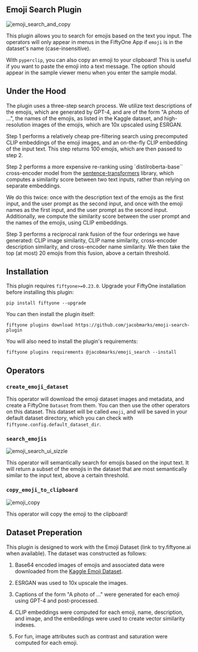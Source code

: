 ## Emoji Search Plugin

![emoji_search_and_copy](https://github.com/jacobmarks/emoji-search-plugin/assets/12500356/a8fc3680-7df0-463c-9e5a-d70e773d5c29)

This plugin allows you to search for emojis based on the text you input. The
operators will only appear in menus in the FiftyOne App if `emoji` is in the
dataset's name (case-insensitive).

With `pyperclip`, you can also copy an emoji to your clipboard! This is useful
if you want to paste the emoji into a text message. The option should appear in
the sample viewer menu when you enter the sample modal.

## Under the Hood

The plugin uses a three-step search process. We utilize text descriptions
of the emojis, which are generated by GPT-4, and are of the form "A photo of ...",
the names of the emojis, as listed in the Kaggle dataset, and high-resolution
images of the emojis, which are 10x upscaled using ESRGAN.

Step 1 performs a relatively cheap pre-filtering search using precomputed CLIP
embeddings of the emoji images, and an on-the-fly CLIP embedding of the
input text. This step returns 100 emojis, which are then passed to step 2.

Step 2 performs a more expensive re-ranking using `distilroberta-base``
cross-encoder model from the [sentence-transformers](https://www.sbert.net/)
library, which computes a similarity score between two text inputs, rather than
relying on separate embeddings.

We do this twice: once with the description text of the emojis as the first input,
and the user prompt as the second input, and once with the emoji names as the
first input, and the user prompt as the second input. Additionally, we compute
the similarity score between the user prompt and the names of the emojis, using
CLIP embeddings.

Step 3 performs a reciprocal rank fusion of the four orderings we have generated:
CLIP image similarity, CLIP name similarity, cross-encoder description similarity,
and cross-encoder name similarity. We then take the top (at most) 20 emojis from
this fusion, above a certain threshold.

## Installation

This plugin requires `fiftyone>=0.23.0`. Upgrade your FiftyOne installation
before installing this plugin:

```shell
pip install fiftyone --upgrade
```

You can then install the plugin itself:

```shell
fiftyone plugins download https://github.com/jacobmarks/emoji-search-plugin
```

You will also need to install the plugin's requirements:

```shell
fiftyone plugins requirements @jacobmarks/emoji_search --install
```

## Operators

### `create_emoji_dataset`

This operator will download the emoji dataset images and metadata, and create a
FiftyOne `Dataset` from them. You can then use the other operators on this dataset.
This dataset will be called `emoji`, and will be saved in your default dataset directory,
which you can check with `fiftyone.config.default_dataset_dir`.

### `search_emojis`

![emoji_search_ui_sizzle](https://github.com/jacobmarks/emoji-search-plugin/assets/12500356/0d1c177a-e3ef-4eb4-af43-2d7fde9fbe65)

This operator will semantically search for emojis based on the input text. It
will return a subset of the emojis in the dataset that are most semantically
similar to the input text, above a certain threshold.

### `copy_emoji_to_clipboard`

![emoji_copy](https://github.com/jacobmarks/emoji-search-plugin/assets/12500356/fdc55095-3490-4a41-90c6-90176ad09602)

This operator will copy the emoji to the clipboard!

## Dataset Preperation

This plugin is designed to work with the Emoji Dataset (link to try.fiftyone.ai when available).
The dataset was constructed as follows:

1. Base64 encoded images of emojis and associated data were downloaded from the
   [Kaggle Emoji Dataset](https://www.kaggle.com/datasets/subinium/emojiimage-dataset).

2. ESRGAN was used to 10x upscale the images.

3. Captions of the form "A photo of ..." were generated for each emoji using GPT-4 and post-processed.

4. CLIP embeddings were computed for each emoji, name, description, and image, and the embeddings were
   used to create vector similarity indexes.

5. For fun, image attributes such as contrast and saturation were computed for each emoji.
